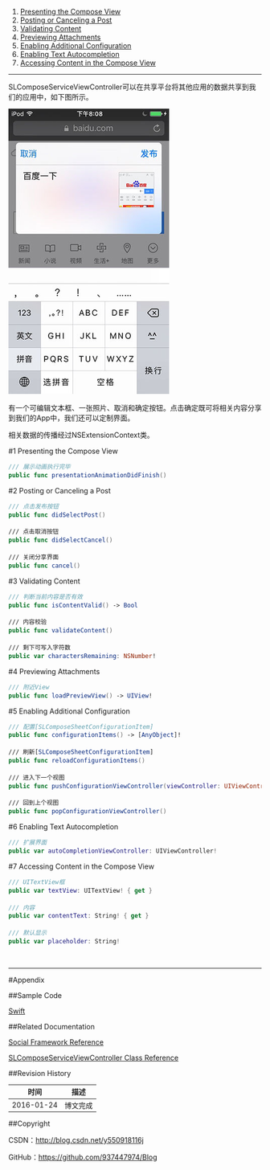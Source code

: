 1. [Presenting the Compose View](#1)
2. [Posting or Canceling a Post](#2)
3. [Validating Content](#3)
4. [Previewing Attachments](#4)
5. [Enabling Additional Configuration](#5)
6. [Enabling Text Autocompletion](#6)
7. [Accessing Content in the Compose View](#7)

----

SLComposeServiceViewController可以在共享平台将其他应用的数据共享到我们的应用中，如下图所示。

![](https://raw.githubusercontent.com/937447974/Blog/master/Resources/2016012402.jpg)

有一个可编辑文本框、一张照片、取消和确定按钮。点击确定既可将相关内容分享到我们的App中，我们还可以定制界面。

相关数据的传播经过NSExtensionContext类。

#<a id="1">1 Presenting the Compose View

```swift
/// 展示动画执行完毕
public func presentationAnimationDidFinish()
```

#<a id="2">2 Posting or Canceling a Post

```swift
/// 点击发布按钮
public func didSelectPost()
    
/// 点击取消按钮
public func didSelectCancel()
    
/// 关闭分享界面
public func cancel()
```

#<a id="3">3 Validating Content

```swift
/// 判断当前内容是否有效
public func isContentValid() -> Bool
    
/// 内容校验
public func validateContent()
    
/// 剩下可写入字符数
public var charactersRemaining: NSNumber!
```

#<a id="4">4 Previewing Attachments

```swift
/// 附近View
public func loadPreviewView() -> UIView!
```

#<a id="5">5 Enabling Additional Configuration

```swift
/// 配置[SLComposeSheetConfigurationItem]
public func configurationItems() -> [AnyObject]!
    
/// 刷新[SLComposeSheetConfigurationItem]
public func reloadConfigurationItems()

/// 进入下一个视图
public func pushConfigurationViewController(viewController: UIViewController!)
    
/// 回到上个视图
public func popConfigurationViewController()
```

#<a id="6">6 Enabling Text Autocompletion

```swift
/// 扩展界面
public var autoCompletionViewController: UIViewController!
```

#<a id="7">7 Accessing Content in the Compose View

```swift
/// UITextView框
public var textView: UITextView! { get }

/// 内容
public var contentText: String! { get }
    
/// 默认显示
public var placeholder: String!
```

&#160;

----------

#Appendix

##Sample Code

[Swift](https://github.com/937447974/Swift)

##Related Documentation

[Social Framework Reference](https://developer.apple.com/library/ios/documentation/Social/Reference/Social_Framework/index.html)

[SLComposeServiceViewController Class Reference](https://developer.apple.com/library/ios/documentation/Social/Reference/SLComposeServiceViewController_Class/index.html)

##Revision History

| 时间 | 描述 |
| ---- | ---- |
| 2016-01-24 | 博文完成 |

##Copyright

CSDN：http://blog.csdn.net/y550918116j

GitHub：https://github.com/937447974/Blog